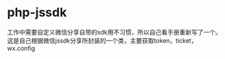 # php-jssdk
工作中需要自定义微信分享自带的sdk用不习惯，所以自己看手册重新写了一个。
这是自己根据微信jssdk分享所封装的一个类，主要获取token，ticket，wx.config


